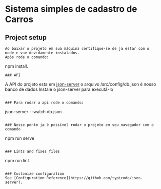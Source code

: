 # Sistema simples de cadastro de Carros

## Project setup
```
Ao baixar o projeto em sua máquina certifique-se de ja estar com o node e vue devidamente instalados.
Após rode o comando: 
```
npm install.
```
### API
```
A API do projeto esta em [json-server](https://github.com/typicode/json-server) o arquivo /src/config/db.json é nosso banco de dados
Instale o json-server para executá-lo
```

### Para rodar a api rode o comando:
```
json-server --watch db.json
```

### Nesse ponto ja é possível rodar o projeto em seu navegador com o comando 
```
npm run serve
```

### Lints and fixes files
```
npm run lint
```

### Customize configuration
See [Configuration Reference](https://github.com/typicode/json-server).
